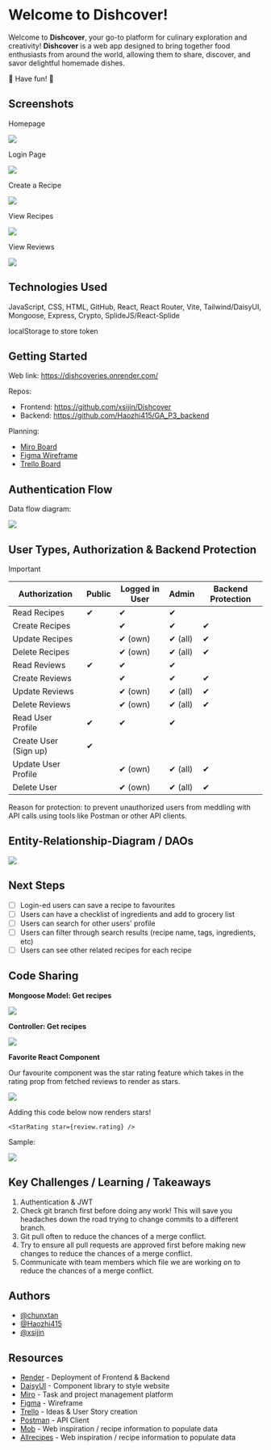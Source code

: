 # Welcome to Dishcover!

Welcome to **Dishcover**, your go-to platform for culinary exploration and creativity! **Dishcover** is a web app designed to bring together food enthusiasts from around the world, allowing them to share, discover, and savor delightful homemade dishes.

:cherries: Have fun! :carrot:

## Screenshots

Homepage

<img src="/src/assets/images/homepage.png">

Login Page

<img src="/src/assets/images/login.png">

Create a Recipe

<img src="/src/assets/images/createrecipe.png">

View Recipes

<img src="/src/assets/images/recipe.png">

View Reviews

<img src="/src/assets/images/review.png">

## Technologies Used

JavaScript, CSS, HTML, GitHub, React, React Router, Vite, Tailwind/DaisyUI, Mongoose, Express, Crypto, SplideJS/React-Splide

localStorage to store token

## Getting Started

Web link: https://dishcoveries.onrender.com/

Repos:
* Frontend: https://github.com/xsijin/Dishcover
* Backend: https://github.com/Haozhi415/GA_P3_backend 

Planning:
* [Miro Board](https://miro.com/app/board/uXjVN9wiZ8c=/)
* [Figma Wireframe](https://www.figma.com/file/jmQyhu4rRCjEOahmJ2iO0Q/Project-3?type=design&mode=design&t=FHnU6fG21cagAsb2-0)
* [Trello Board](https://trello.com/b/dccanYjz/project3-rox)

## Authentication Flow

Data flow diagram:

<img src="/src/assets/images/data_flow_diagram.png">

## User Types, Authorization & Backend Protection

> [!IMPORTANT]
> | Authorization     | Public         | Logged in User | Admin          | Backend Protection |
> | ----------------- | --------------| -------------- | -------------- | -------------- |
> | Read Recipes      | ✔             | ✔             | ✔              |                |
> | Create Recipes    |               | ✔              | ✔              | ✔              |
> | Update Recipes    |               | ✔ (own)        | ✔ (all)        | ✔             |
> | Delete Recipes    |               | ✔ (own)        | ✔ (all)        | ✔             |
> | Read Reviews      | ✔             | ✔             | ✔              |                |
> | Create Reviews    |               | ✔              | ✔              | ✔              |
> | Update Reviews    |               | ✔ (own)        | ✔ (all)        | ✔              |
> | Delete Reviews    |               | ✔ (own)        | ✔ (all)        | ✔              |
> | Read User Profile | ✔             | ✔             | ✔              |                |
> | Create User (Sign up) | ✔         |                |                |                 |
> | Update User Profile  |             | ✔ (own)       | ✔ (all)        | ✔             |
> | Delete User  |                     | ✔ (own)       | ✔ (all)        | ✔             |


Reason for protection: to prevent unauthorized users from meddling with API calls using tools like Postman or other API clients.

## Entity-Relationship-Diagram / DAOs

<img src="/src/assets/images/ERD.png">

## Next Steps

- [ ] Login-ed users can save a recipe to favourites
- [ ] Users can have a checklist of ingredients and add to grocery list
- [ ] Users can search for other users' profile
- [ ] Users can filter through search results (recipe name, tags, ingredients, etc)
- [ ] Users can see other related recipes for each recipe

## Code Sharing

**Mongoose Model: Get recipes**

<img src="/src/assets/images/model.png">

**Controller: Get recipes**

<img src="/src/assets/images/controller.png">

**Favorite React Component**

Our favourite component was the star rating feature which takes in the rating prop from fetched reviews to render as stars.

<img src="/src/assets/images/starcode.png">

Adding this code below now renders stars!

```
<StarRating star={review.rating} />
```

Sample:

<img src="/src/assets/images/starrating.png">

## Key Challenges / Learning / Takeaways

1. Authentication & JWT
2. Check git branch first before doing any work! This will save you headaches down the road trying to change commits to a different branch.
3. Git pull often to reduce the chances of a merge conflict.
4. Try to ensure all pull requests are approved first before making new changes to reduce the chances of a merge conflict.
5. Communicate with team members which file we are working on to reduce the chances of a merge conflict.

## Authors

- [@chunxtan](https://github.com/chunxtan)
- [@Haozhi415](https://github.com/Haozhi415)
- [@xsijin](https://github.com/xsijin)

## Resources

- [Render](https://render.com/) - Deployment of Frontend & Backend
- [DaisyUI](https://daisyui.com/) - Component library to style website
- [Miro](https://miro.com) - Task and project management platform
- [Figma](https://figma.com) - Wireframe
- [Trello](https://trello.com) - Ideas & User Story creation
- [Postman](https://www.postman.com) - API Client
- [Mob](https://www.mob.co.uk/) - Web inspiration / recipe information to populate data
- [Allrecipes](https://www.allrecipes.com/) - Web inspiration / recipe information to populate data
